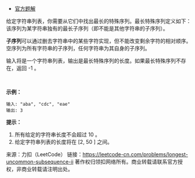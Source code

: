 * [官方题解](https://leetcode-cn.com/problems/longest-uncommon-subsequence-ii/solution/zui-chang-te-shu-xu-lie-ii-by-leetcode/)

给定字符串列表，你需要从它们中找出最长的特殊序列。最长特殊序列定义如下：该序列为某字符串独有的最长子序列（即不能是其他字符串的子序列）。

**子序列**可以通过删去字符串中的某些字符实现，但不能改变剩余字符的相对顺序。空序列为所有字符串的子序列，任何字符串为其自身的子序列。

输入将是一个字符串列表，输出是最长特殊序列的长度。如果最长特殊序列不存在，返回 -1 。

 

**示例：**
```
输入: "aba", "cdc", "eae"
输出: 3
```

**提示：**

1. 所有给定的字符串长度不会超过 10 。
2. 给定字符串列表的长度将在 [2, 50 ] 之间。

来源：力扣（LeetCode）
链接：https://leetcode-cn.com/problems/longest-uncommon-subsequence-ii
著作权归领扣网络所有。商业转载请联系官方授权，非商业转载请注明出处。

